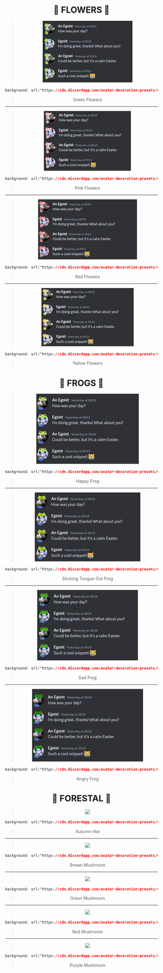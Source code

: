<div align="center">


# 🌼 FLOWERS 🌼

> <img src="examples/flowers/green.gif">
> 
>
 ```css
background: url("https://cdn.discordapp.com/avatar-decoration-presets/v2_a_d6760c807d460b45e06427c09ab61390.png?size=128&passthrough=true") center/cover;
```
> 
> Green Flowers

- - - 

> <img src="examples/flowers/pink.gif">
> 
>
```css
background: url("https://cdn.discordapp.com/avatar-decoration-presets/v2_a_37dc2b53b273a457ff19ac2e3fda7e4c.png?size=160&passthrough=true") center/cover;
```
> 
> Pink Flowers

- - - 

> <img src="examples/flowers/red.gif">
> 
>
```css
background: url("https://cdn.discordapp.com/avatar-decoration-presets/v2_a_9c70ff0db80d85ee6d9690a0eeded0c8.png?size=160&passthrough=true") center/cover;
```
> 
> Red Flowers

- - - 

> <img src="examples/flowers/yellow.gif">
> 
>
```css
background: url("https://cdn.discordapp.com/avatar-decoration-presets/v2_a_669e4e5337a7ebeffd87fe3f1008535f.png?size=128&passthrough=true") center/cover;
```
> 
> Yellow Flowers


# 🐸 FROGS 🐸

> <img src="examples/frogs/happy.gif">
> 
>
```css
background: url("https://cdn.discordapp.com/avatar-decoration-presets/v2_a_8f4e2c88d0b00a2e6eefdbe0a70944ec.png?size=128&passthrough=true") center/cover;
```
> 
> Happy Frog

- - - 

> <img src="examples/frogs/tongue.gif">
> 
>
```css
background: url("https://cdn.discordapp.com/avatar-decoration-presets/v2_a_683904e98e8e7bca912125d360293cc6.png?size=160&passthrough=true") center/cover;
```
> 
> Sticking Tongue Out Frog

- - - 

> <img src="examples/frogs/sad.gif">
> 
>
```css
background: url("https://cdn.discordapp.com/avatar-decoration-presets/v2_a_32c66e3421b5599cf0d1ebabc29dcd16.png?size=128&passthrough=true") center/cover;
```
> 
> Sad Frog

- - - 

> <img src="examples/frogs/angry.gif">
> 
>
```css
background: url("https://cdn.discordapp.com/avatar-decoration-presets/v2_a_c58a9fe37aa945ca41892f04fc61314b.png?size=128&passthrough=true") center/cover;
```
> 
> Angry Frog

# 🌲 FORESTAL 🌲

> <img src="examples/natural/autumn.gif">
> 
>
```css
background: url("https://cdn.discordapp.com/avatar-decoration-presets/v2_a_0b2d5d75d4f1287befda6b2180aec41d.png?size=160&passthrough=true") center/cover;
```
> 
> Autumn-like

- - - 

> <img src="examples/natural/brownmushroom.gif">
> 
>
```css
background: url("https://cdn.discordapp.com/avatar-decoration-presets/v2_a_549ba042b8adef872b7a52ebb563dc69.png?size=128&passthrough=true") center/cover;
```
> 
> Brown Mushroom

- - - 

> <img src="examples/natural/greenmushroom.gif">
> 
>
```css
background: url("https://cdn.discordapp.com/avatar-decoration-presets/v2_a_fc5d8621ab57442f49662f7f76a56212.png?size=128&passthrough=true") center/cover;
```
> 
> Green Mushroom

- - - 

> <img src="examples/natural/redmushroom.gif">
> 
>
```css
background: url("https://cdn.discordapp.com/avatar-decoration-presets/v2_a_9b1a98ba163aeea50dc0ca42988acf1d.png?size=128&passthrough=true") center/cover;
```
> 
> Red Mushroom

- - - 

> <img src="examples/natural/violetmushroom.gif">
> 
>
```css
background: url("https://cdn.discordapp.com/avatar-decoration-presets/v2_a_33950b8d93e3ac1ae95c733d281fa7b5.png?size=128&passthrough=true") center/cover;
```
> 
> Purple Mushroom


</div>
